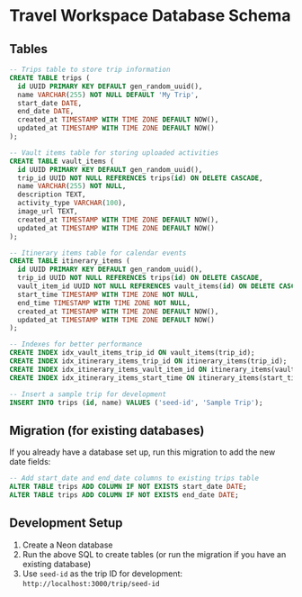 # Travel Workspace Database Schema

## Tables

```sql
-- Trips table to store trip information
CREATE TABLE trips (
  id UUID PRIMARY KEY DEFAULT gen_random_uuid(),
  name VARCHAR(255) NOT NULL DEFAULT 'My Trip',
  start_date DATE,
  end_date DATE,
  created_at TIMESTAMP WITH TIME ZONE DEFAULT NOW(),
  updated_at TIMESTAMP WITH TIME ZONE DEFAULT NOW()
);

-- Vault items table for storing uploaded activities
CREATE TABLE vault_items (
  id UUID PRIMARY KEY DEFAULT gen_random_uuid(),
  trip_id UUID NOT NULL REFERENCES trips(id) ON DELETE CASCADE,
  name VARCHAR(255) NOT NULL,
  description TEXT,
  activity_type VARCHAR(100),
  image_url TEXT,
  created_at TIMESTAMP WITH TIME ZONE DEFAULT NOW(),
  updated_at TIMESTAMP WITH TIME ZONE DEFAULT NOW()
);

-- Itinerary items table for calendar events
CREATE TABLE itinerary_items (
  id UUID PRIMARY KEY DEFAULT gen_random_uuid(),
  trip_id UUID NOT NULL REFERENCES trips(id) ON DELETE CASCADE,
  vault_item_id UUID NOT NULL REFERENCES vault_items(id) ON DELETE CASCADE,
  start_time TIMESTAMP WITH TIME ZONE NOT NULL,
  end_time TIMESTAMP WITH TIME ZONE NOT NULL,
  created_at TIMESTAMP WITH TIME ZONE DEFAULT NOW(),
  updated_at TIMESTAMP WITH TIME ZONE DEFAULT NOW()
);

-- Indexes for better performance
CREATE INDEX idx_vault_items_trip_id ON vault_items(trip_id);
CREATE INDEX idx_itinerary_items_trip_id ON itinerary_items(trip_id);
CREATE INDEX idx_itinerary_items_vault_item_id ON itinerary_items(vault_item_id);
CREATE INDEX idx_itinerary_items_start_time ON itinerary_items(start_time);

-- Insert a sample trip for development
INSERT INTO trips (id, name) VALUES ('seed-id', 'Sample Trip');
```

## Migration (for existing databases)

If you already have a database set up, run this migration to add the new date fields:

```sql
-- Add start_date and end_date columns to existing trips table
ALTER TABLE trips ADD COLUMN IF NOT EXISTS start_date DATE;
ALTER TABLE trips ADD COLUMN IF NOT EXISTS end_date DATE;
```

## Development Setup

1. Create a Neon database
2. Run the above SQL to create tables (or run the migration if you have an existing database)
3. Use `seed-id` as the trip ID for development: `http://localhost:3000/trip/seed-id`
